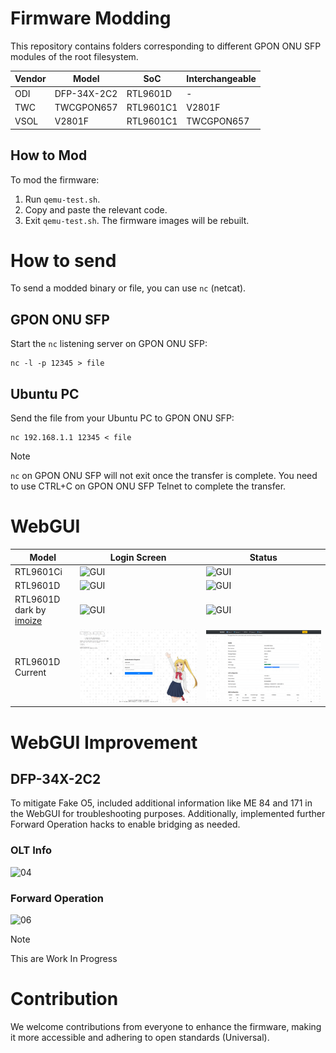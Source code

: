 # Firmware Modding
This repository contains folders corresponding to different GPON ONU SFP modules of the root filesystem.

| Vendor   | Model       | SoC       | Interchangeable |
|----------|-------------|-----------|-----------------|
| ODI      | DFP-34X-2C2 | RTL9601D  | -               |
| TWC      | TWCGPON657  | RTL9601C1 | V2801F          |
| VSOL     | V2801F      | RTL9601C1 | TWCGPON657      |

## How to Mod
To mod the firmware:
1. Run `qemu-test.sh`.
2. Copy and paste the relevant code.
3. Exit `qemu-test.sh`. The firmware images will be rebuilt.

# How to send
To send a modded binary or file, you can use `nc` (netcat).

## GPON ONU SFP
Start the `nc` listening server on GPON ONU SFP:
```
nc -l -p 12345 > file
```

## Ubuntu PC
Send the file from your Ubuntu PC to GPON ONU SFP:
```
nc 192.168.1.1 12345 < file
```
> [!NOTE]
> `nc` on GPON ONU SFP will not exit once the transfer is complete. You need to use CTRL+C on GPON ONU SFP Telnet to complete the transfer.

# WebGUI
| Model       | Login Screen | Status |
|-------------|-----------------------------------------------|------------------------------------------------|
| RTL9601Ci      | ![GUI](../Docs/Images/webgui/1-login.png)     | ![GUI](../Docs/Images/webgui/2-status.png)     |
| RTL9601D | ![GUI](../Docs/Images/webgui-dfp/1-login.png) | ![GUI](../Docs/Images/webgui-dfp/2-status.png) |
| RTL9601D dark by [imoize](https://github.com/imoize) | ![GUI](../Docs/Images/webgui-dfp/4-login.png) | ![GUI](../Docs/Images/webgui-dfp/5-status.png) |
| RTL9601D Current | ![GUI](../Docs/Images/webgui-dfp/Screenshot%202025-07-19%20225022.png) | ![GUI](../Docs/Images/webgui-dfp/Screenshot%202025-07-19%20225117.png) |

# WebGUI Improvement
## DFP-34X-2C2
To mitigate Fake O5, included additional information like ME 84 and 171 in the WebGUI for troubleshooting purposes. Additionally, implemented further Forward Operation hacks to enable bridging as needed.

### OLT Info
![04](https://github.com/Anime4000/RTL960x/assets/1908715/5977b9df-2154-4bec-a170-0da44d5350c3)

### Forward Operation
![06](https://github.com/Anime4000/RTL960x/assets/1908715/ec0630f2-3d0d-4d15-9929-2e827f6037ef)

> [!NOTE]
> This are Work In Progress

# Contribution
We welcome contributions from everyone to enhance the firmware, making it more accessible and adhering to open standards (Universal).
